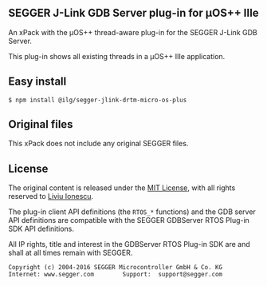 ## SEGGER J-Link GDB Server plug-in for µOS++ IIIe

An xPack with the µOS++ thread-aware plug-in for the SEGGER J-Link GDB Server.

This plug-in shows all existing threads in a µOS++ IIIe application.

## Easy install

```console
$ npm install @ilg/segger-jlink-drtm-micro-os-plus
```

## Original files

This xPack does not include any original SEGGER files.

## License

The original content is released under the [MIT License](https://opensource.org/licenses/MIT), with all rights reserved to [Liviu Ionescu](https://github.com/ilg-ul).

The plug-in client API definitions (the `RTOS_*` functions) and the 
GDB server API definitions are compatible with the SEGGER GDBServer 
RTOS Plug-in SDK API definitions.

All IP rights, title and interest in the GDBServer RTOS Plug-in SDK
are and shall at all times remain with SEGGER.

```
Copyright (c) 2004-2016 SEGGER Microcontroller GmbH & Co. KG
Internet: www.segger.com        Support:  support@segger.com
```
